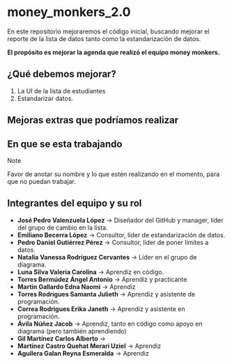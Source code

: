 # money_monkers_2.0
En este repositorio mejoraremos el código inicial, buscando mejorar el reporte de la lista de datos tanto como la estandarización de datos.

**El propósito es mejorar la agenda que realizó el equipo money monkers.**

## ¿Qué debemos mejorar?
1. La UI de la lista de estudiantes
2. Estandarizar datos.

## Mejoras extras que podríamos realizar

## En que se esta trabajando
> [!NOTE]
> Favor de anotar su nombre y lo que estén realizando en el momento, para que no puedan trabajar.

## Integrantes del equipo y su rol
- **José Pedro Valenzuela López** → Diseñador del GitHub y manager, líder del grupo de cambio en la lista.
- **Emiliano Becerra López** → Consultor, líder de estandarización de datos.
- **Pedro Daniel Gutiérrez Pérez** → Consultor, líder de poner límites a datos.
- **Natalia Vanessa Rodríguez Cervantes** → Líder en el grupo de diagrama.
- **Luna Silva Valeria Carolina** → Aprendiz en código.
- **Torres Bermúdez Ángel Antonio** → Aprendiz y practicante 
- **Martin Gallardo Edna Naomi** → Aprendiz
- **Torres Rodrigues Samanta Julieth** → Aprendiz y asistente de programación.
- **Correa Rodrigues Erika Janeth** → Aprendiz y asistente en programación. 
- **Ávila Núñez Jacob** → Aprendiz, tanto en código como apoyo en diagrama (pero también aprendiendo)
- **Gil Martínez Carlos Alberto** →
- **Martínez Castro Quehat Merari Uziel** → Aprendiz
- **Aguilera Galan Reyna Esmeralda** → Aprendiz
